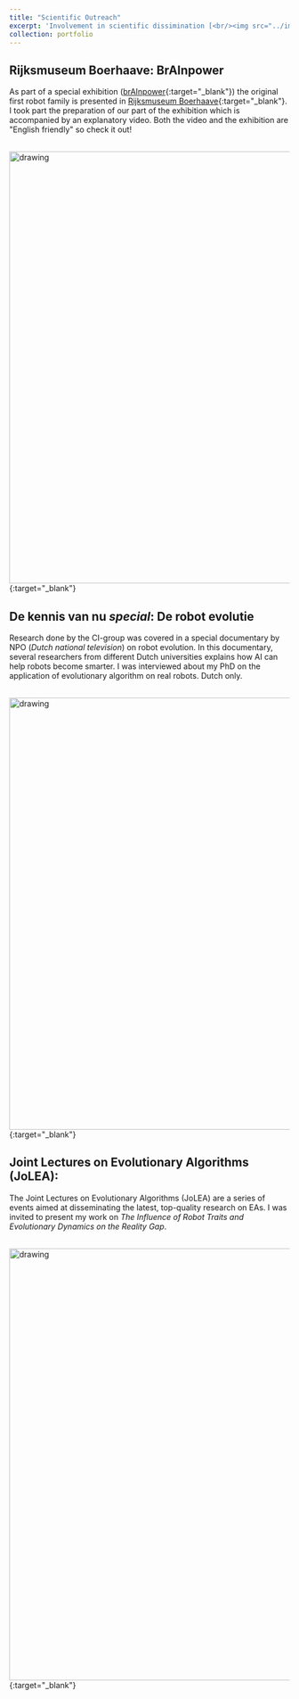 ```yaml
---
title: "Scientific Outreach"
excerpt: 'Involvement in scientific dissimination [<br/><img src="../images/kennis.png" alt="drawing" width="500"/>](https://fudavd.github.io/portfolio/A_SO/)'
collection: portfolio
---
```


Rijksmuseum Boerhaave: BrAInpower
-
As part of a special exhibition ([brAInpower](https://rijksmuseumboerhaave.nl/english/whats-on/Temporary-exhibitions/){:target="_blank"}) the original first robot family is presented in [Rijksmuseum Boerhaave](https://rijksmuseumboerhaave.nl/english/){:target="_blank"}.
I took part the preparation of our part of the exhibition which is accompanied by an explanatory video.
Both the video and the exhibition are "English friendly" so check it out!

[<br/><img src="../../images/Boerhaave.png" alt="drawing" width="775"/>](https://vimeo.com/742442764/233b007f53){:target="_blank"}


De kennis van nu _special_: De robot evolutie 
-
Research done by the CI-group was covered in a special documentary by NPO (_Dutch national television_) on robot evolution. 
In this documentary, several researchers from different Dutch universities explains how AI can help robots become smarter. 
I was interviewed about my PhD on the application of evolutionary algorithm on real robots. Dutch only. 

[<br/><img src="../../images/kennis.png" alt="drawing" width="775"/>](https://dekennisvannu.nl/site/media/De-Kennis-van-Nu-special-De-Robot-Evolutie/VPWON_1330215){:target="_blank"}


Joint Lectures on Evolutionary Algorithms (JoLEA):
-
The Joint Lectures on Evolutionary Algorithms (JoLEA) are a series of events aimed at disseminating the latest, top-quality research on EAs.
I was invited to present my work on _The Influence of Robot Traits and Evolutionary Dynamics on the Reality Gap_.

[<br/><img src="../../images/jolea.png" alt="drawing" width="775"/>](https://event.cwi.nl/jolea/blog/third-lecture.html){:target="_blank"}